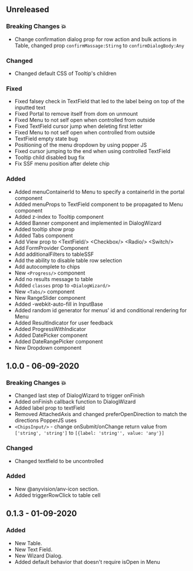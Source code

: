 ## Unreleased

### Breaking Changes :boom:

- Change confirmation dialog prop for row action and bulk actions in Table, changed prop `confirmMassage:Stirng` to `confirmDialogBody:Any`

### Changed

- Changed default CSS of Tooltip's children

### Fixed

- Fixed falsey check in TextField that led to the label being on top of the inputted text
- Fixed Portal to remove itself from dom on unmount
- Fixed Menu to not self open when controlled from outside
- Fixed TextField cursor jump when deleting first letter
- Fixed Menu to not self open when controlled from outside
- TextField empty state bug
- Positioning of the menu dropdown by using popper JS
- Fixed cursor jumping to the end when using controlled TextField
- Tooltip child disabled bug fix
- Fix SSF menu position after delete chip

### Added

- Added menuContainerId to Menu to specify a containerId in the portal component
- Added menuProps to TextField component to be propagated to Menu component
- Added z-index to Tooltip component
- Added Banner component and implemented in DialogWizard
- Added tooltip show prop
- Added Tabs component
- Add View prop to \<TextField/> \<Checkbox/> \<Radio/> \<Switch/>
- Add FormProvider Component
- Add additionalFilters to tableSSF
- Add the ability to disable table row selection
- Add autocomplete to chips
- New `<Progress/>` component
- Add no results message to table
- Added `classes` prop to `<DialogWizard/>`
- New `<Tabs/>` component
- New RangeSlider component
- Added -webkit-auto-fill in InputBase
- Added random id generator for menus' id and conditional rendering for Menu
- Added ResultIndicator for user feedback
- Added ProgressWithIndicator
- Added DatePicker component
- Added DateRangePicker component
- New Dropdown component

## 1.0.0 - 06-09-2020

### Breaking Changes :boom:

- Changed last step of DialogWizard to trigger onFinish
- Added onFinish callback function to DialogWizard
- Added label prop to textField
- Removed AttachedAxis and changed preferOpenDirection to match the directions PopperJS uses
- `<ChipsInput/>` - change onSubmit/onChange return value from `['string', 'string']` to `[{label: 'string'', value: 'any'}]`

### Changed

- Changed textfield to be uncontrolled

### Added

- New @anyvision/anv-icon section.
- Added triggerRowClick to table cell

## 0.1.3 - 01-09-2020

### Added

- New Table.
- New Text Field.
- New Wizard Dialog.
- Added default behavior that doesn't require isOpen in Menu

<!--
Sections:
### Breaking Changes :boom:
### Added
### Changed
### Deprecated
### Removed
### Fixed
### Security
-->
